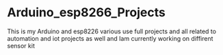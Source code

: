 # Arduino_esp8266_Projects
This is my Arduino and esp8226 various use full projects and all related to automation and iot projects as  well and Iam currently working on diffirent sensor kit 
